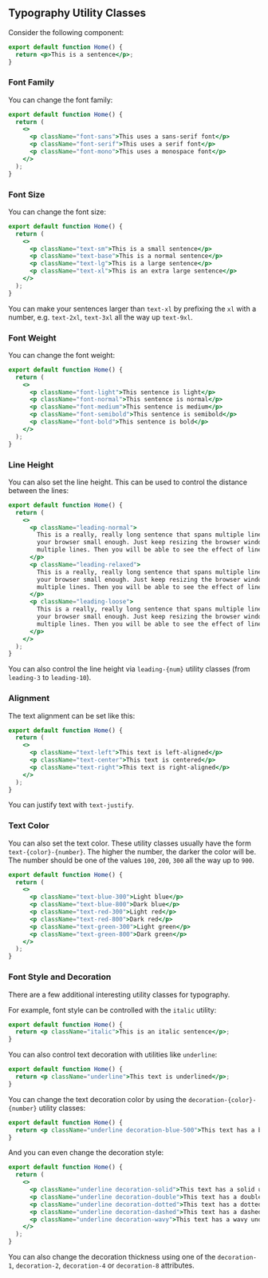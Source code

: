## Typography Utility Classes

Consider the following component:

```jsx
export default function Home() {
  return <p>This is a sentence</p>;
}
```

### Font Family

You can change the font family:

```jsx
export default function Home() {
  return (
    <>
      <p className="font-sans">This uses a sans-serif font</p>
      <p className="font-serif">This uses a serif font</p>
      <p className="font-mono">This uses a monospace font</p>
    </>
  );
}
```

### Font Size

You can change the font size:

```jsx
export default function Home() {
  return (
    <>
      <p className="text-sm">This is a small sentence</p>
      <p className="text-base">This is a normal sentence</p>
      <p className="text-lg">This is a large sentence</p>
      <p className="text-xl">This is an extra large sentence</p>
    </>
  );
}
```

You can make your sentences larger than `text-xl` by prefixing the `xl` with a number, e.g. `text-2xl`, `text-3xl` all the way up `text-9xl`.

### Font Weight

You can change the font weight:

```jsx
export default function Home() {
  return (
    <>
      <p className="font-light">This sentence is light</p>
      <p className="font-normal">This sentence is normal</p>
      <p className="font-medium">This sentence is medium</p>
      <p className="font-semibold">This sentence is semibold</p>
      <p className="font-bold">This sentence is bold</p>
    </>
  );
}
```

### Line Height

You can also set the line height.
This can be used to control the distance between the lines:

```jsx
export default function Home() {
  return (
    <>
      <p className="leading-normal">
        This is a really, really long sentence that spans multiple lines if you make the window of
        your browser small enough. Just keep resizing the browser window until this text spans
        multiple lines. Then you will be able to see the effect of line height.
      </p>
      <p className="leading-relaxed">
        This is a really, really long sentence that spans multiple lines if you make the window of
        your browser small enough. Just keep resizing the browser window until this text spans
        multiple lines. Then you will be able to see the effect of line height.
      </p>
      <p className="leading-loose">
        This is a really, really long sentence that spans multiple lines if you make the window of
        your browser small enough. Just keep resizing the browser window until this text spans
        multiple lines. Then you will be able to see the effect of line height.
      </p>
    </>
  );
}
```

You can also control the line height via `leading-{num}` utility classes (from `leading-3` to `leading-10`).

### Alignment

The text alignment can be set like this:

```jsx
export default function Home() {
  return (
    <>
      <p className="text-left">This text is left-aligned</p>
      <p className="text-center">This text is centered</p>
      <p className="text-right">This text is right-aligned</p>
    </>
  );
}
```

You can justify text with `text-justify`.

### Text Color

You can also set the text color.
These utility classes usually have the form `text-{color}-{number}`.
The higher the number, the darker the color will be.
The number should be one of the values `100`, `200`, `300` all the way up to `900`.

```jsx
export default function Home() {
  return (
    <>
      <p className="text-blue-300">Light blue</p>
      <p className="text-blue-800">Dark blue</p>
      <p className="text-red-300">Light red</p>
      <p className="text-red-800">Dark red</p>
      <p className="text-green-300">Light green</p>
      <p className="text-green-800">Dark green</p>
    </>
  );
}
```

### Font Style and Decoration

There are a few additional interesting utility classes for typography.

For example, font style can be controlled with the `italic` utility:

```jsx
export default function Home() {
  return <p className="italic">This is an italic sentence</p>;
}
```

You can also control text decoration with utilities like `underline`:

```jsx
export default function Home() {
  return <p className="underline">This text is underlined</p>;
}
```

You can change the text decoration color by using the `decoration-{color}-{number}` utility classes:

```jsx
export default function Home() {
  return <p className="underline decoration-blue-500">This text has a blue underline</p>;
}
```

And you can even change the decoration style:

```jsx
export default function Home() {
  return (
    <>
      <p className="underline decoration-solid">This text has a solid underline</p>
      <p className="underline decoration-double">This text has a double underline</p>
      <p className="underline decoration-dotted">This text has a dotted underline</p>
      <p className="underline decoration-dashed">This text has a dashed underline</p>
      <p className="underline decoration-wavy">This text has a wavy underline</p>
    </>
  );
}
```

You can also change the decoration thickness using one of the `decoration-1`, `decoration-2`, `decoration-4` or `decoration-8` attributes.
